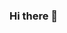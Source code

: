 ### Hi there 👋

<!--
**mayhrina30/mayhrina30** is a ✨ _special_ ✨ repository because its `README.md` (this file) appears on your GitHub profile.

Here are some ideas to get you started:

-🔭 I am currently studying at UTN university
- 👯 I am looking to collaborate on a project where I can apply knowledge
- 😄 Pronouns: ...SHE




# 💫 About Me:
Hola! Soy Mayra,  estudiante de Tecnicatura en Programacion en la Universidad Utn. 
Mi objetivo es combinar mi formación académica con la pasión por la tecnologia para contribuir de manera significativa en el mundo profesional. A pesar de mi falta de experiencia laboral, he estado dedicando tiempo y esfuerzo en seguir apendiendo.
Siempre estoy abierto a oportunidades de aprendizaje y colaboración.
Me encantaría conectarme con otros profesionales y estudiantes apasionados que compartan intereses en Frontend y backend Si tienes preguntas, ideas para colaboraciones o simplemente deseas conectarme, no dudes en enviarme un mensaje. Estoy ansioso por construir una red sólida en este emocionante campo.

## 🌐 Socials:
[![LinkedIn](https://img.shields.io/badge/LinkedIn-%230077B5.svg?logo=linkedin&logoColor=white)](https://linkedin.com/in/www.linkedin.com/in/mayra-anabel-manzaneda) 

# 💻 Tech Stack:
![Python](https://img.shields.io/badge/python-3670A0?style=plastic&logo=python&logoColor=ffdd54) ![JavaScript](https://img.shields.io/badge/javascript-%23323330.svg?style=plastic&logo=javascript&logoColor=%23F7DF1E) ![Java](https://img.shields.io/badge/java-%23ED8B00.svg?style=plastic&logo=java&logoColor=white) ![CSS3](https://img.shields.io/badge/css3-%231572B6.svg?style=plastic&logo=css3&logoColor=white) ![HTML5](https://img.shields.io/badge/html5-%23E34F26.svg?style=plastic&logo=html5&logoColor=white) ![MySQL](https://img.shields.io/badge/mysql-%2300f.svg?style=plastic&logo=mysql&logoColor=white) ![Canva](https://img.shields.io/badge/Canva-%2300C4CC.svg?style=plastic&logo=Canva&logoColor=white) ![GitHub](https://img.shields.io/badge/GitHub-%23121011.svg?style=plastic&logo=github&logoColor=white) ![NodeJS](https://img.shields.io/badge/node.js-6DA55F?style=plastic&logo=node.js&logoColor=white)
# 📊 GitHub Stats:
![](https://github-readme-stats.vercel.app/api?username=mayhrina30&theme=omni&hide_border=false&include_all_commits=false&count_private=false)<br/>
![](https://github-readme-streak-stats.herokuapp.com/?user=mayhrina30&theme=omni&hide_border=false)<br/>
![](https://github-readme-stats.vercel.app/api/top-langs/?username=mayhrina30&theme=omni&hide_border=false&include_all_commits=false&count_private=false&layout=compact)

## 🏆 GitHub Trophies
![](https://github-profile-trophy.vercel.app/?username=mayhrina30&theme=juicyfresh&no-frame=false&no-bg=false&margin-w=4)

### 🔝 Top Contributed Repo
![](https://github-contributor-stats.vercel.app/api?username=mayhrina30&limit=5&theme=dark&combine_all_yearly_contributions=true)

### 😂 Random Dev Meme
<img src='https://randommeme-five.vercel.app/' style="height: 400px;"/>

---
[![](https://visitcount.itsvg.in/api?id=mayhrina30&icon=7&color=10)](https://visitcount.itsvg.in)


  
<!-- Proudly created with GPRM ( https://gprm.itsvg.in ) -->
